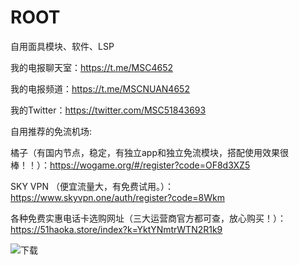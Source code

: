 # ROOT
自用面具模块、软件、LSP


我的电报聊天室：https://t.me/MSC4652 


我的电报频道：https://t.me/MSCNUAN4652


我的Twitter：https://twitter.com/MSC51843693


自用推荐的免流机场:


橘子（有国内节点，稳定，有独立app和独立免流模块，搭配使用效果很棒！！）：https://wogame.org/#/register?code=OF8d3XZ5



SKY VPN （便宜流量大，有免费试用。）：https://www.skyvpn.one/auth/register?code=8Wkm




各种免费实惠电话卡选购网址（三大运营商官方都可查，放心购买！）：https://51haoka.store/index?k=YktYNmtrWTN2R1k9


![下载](https://github.com/MSCNUAN/ROOT/assets/77392262/273142ae-f21c-4638-b416-c25bd6a63b4c)
